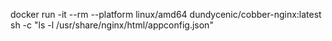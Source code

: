 docker run -it --rm --platform linux/amd64 dundycenic/cobber-nginx:latest sh -c "ls -l /usr/share/nginx/html/appconfig.json"
